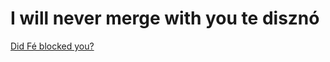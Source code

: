 
# I will never merge with you te disznó

[Did Fé blocked you?](https://www.youtube.com/watch?v=akwg6s0mIZ0)
